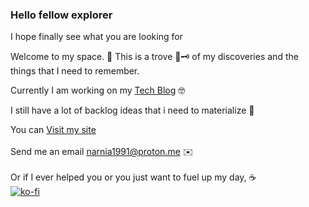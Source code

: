 ### Hello fellow explorer

I hope finally see what you are looking for

Welcome to my space. 🏡
This is a trove 🧰🗝️ of my discoveries and the things that I need to remember. 

Currently I am working on my  <a href="https://narnia1991.github.io/tech-blog" target="_blank" rel="noreferrer noopener">Tech Blog</a> 🤓

I still have a lot of backlog ideas that i need to materialize 🤣

You can <a href="https://narnia1991.github.io" target="_blank" rel="noreferrer noopener">Visit my site</a>
<br />
<br />
Send me an email narnia1991@proton.me ✉️
<br />
<br />
Or if I ever helped you or you just want to fuel up my day, ☕
<br />
[![ko-fi](https://ko-fi.com/img/githubbutton_sm.svg)](https://ko-fi.com/V7V4M1YMF)

<!--
**narnia1991/narnia1991** is a ✨ _special_ ✨ repository because its `README.md` (this file) appears on your GitHub profile.

Here are some ideas to get you started:

- 🔭 I’m currently working on ...
- 🌱 I’m currently learning ...
- 👯 I’m looking to collaborate on ...
- 🤔 I’m looking for help with ...
- 💬 Ask me about ...
- 📫 How to reach me: ...
- 😄 Pronouns: ...
- ⚡ Fun fact: ...
-->

